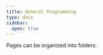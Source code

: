 ```yaml
---
title: General Programming
type: docs
sidebar:
  open: true
---
```


Pages can be organized into folders.
